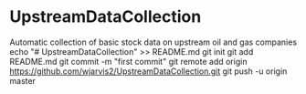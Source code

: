 # UpstreamDataCollection
Automatic collection of basic stock data on upstream oil and gas companies
echo "# UpstreamDataCollection" >> README.md
git init
git add README.md
git commit -m "first commit"
git remote add origin https://github.com/wjarvis2/UpstreamDataCollection.git
git push -u origin master

